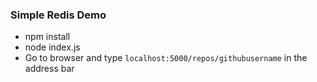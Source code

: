 ### Simple Redis Demo

- npm install
- node index.js
- Go to browser and type `localhost:5000/repos/githubusername` in the address bar
